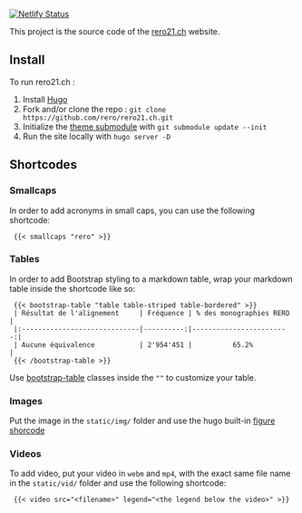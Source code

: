 [![Netlify Status](https://api.netlify.com/api/v1/badges/f6815aee-b7dc-4af9-b407-84744d1722ac/deploy-status)](https://app.netlify.com/sites/rero-21/deploys)

This project is the source code of the [rero21.ch](https://rero21.ch) website.

## Install

To run rero21.ch :

1. Install [Hugo](https://gohugo.io/getting-started/installing/)
1. Fork and/or clone the repo : `git clone
   https://github.com/rero/rero21.ch.git`
1. Initialize the [theme submodule](https://github.com/rero/hugo-bootstrap)
   with `git submodule update --init`
1. Run the site locally with `hugo server -D`

## Shortcodes

### Smallcaps

In order to add acronyms in small caps, you can use the following shortcode:

     {{< smallcaps "rero" >}}

### Tables

In order to add Bootstrap styling to a markdown table, wrap your markdown table
inside the shortcode like so: 

     {{< bootstrap-table "table table-striped table-bordered" >}}
     | Résultat de l'alignement     | Fréquence | % des monographies RERO |
     |:-----------------------------|----------:|------------------------:|
     | Aucune équivalence           | 2'954'451 |          65.2%          |
     {{< /bootstrap-table >}}

Use [bootstrap-table](https://getbootstrap.com/docs/4.4/content/tables/)
classes inside the `""` to customize your table.

### Images

Put the image in the `static/img/` folder and use the hugo built-in
[figure shorcode](https://gohugo.io/content-management/shortcodes/#figure)

### Videos

To add video, put your video in `webm` and `mp4`, with the exact same file name
in the `static/vid/` folder and use the following shortcode:

     {{< video src="<filename>" legend="<the legend below the video>" >}}
